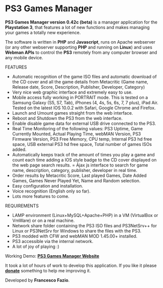 # PS3 Games Manager

<b>PS3 Games Manager version 0.42c (beta)</b> is a manager application for the <b>Playstation 3</b>, that features a lot of new functions and makes managing your games a totally new experience.

The software is written in <b>PHP</b> and <b>Javascript</b>, runs on Apache webserver (or any other webserver supporting <b>PHP</b> and running on <b>Linux</b>) and uses <b>Webman APIs</b> to control the <b>PS3</b> remotely from any computer browser and any mobile device.

FEATURES

- Automatic recognition of the game ISO files and automatic download of the CD cover and all the game details from Metacritic (Game name, Release date, Score, Description, Publisher, Developer, Category)
- Very nice web graphic interface and extremely easy to use.
- Mobile access fully working in PORTRAIT mode. This is tested on a Samsung Galaxy (S5, S7, Tab), iPhones (4, 4s, 5s, 6s, 7, 7 plus), iPad Air. Tested on the latest IOS 10.0.2 with Safari, Google Chrome and Firefox.
- Launch and Umount games straight from the web interface.
- Reboot and Shutdown the PS3 from the web interface.
- Enable disable game data for external USB drive connected to the PS3.
- Real Time Monitoring of the following values:
  PS3 Uptime, Game Currently Mounted, Actual Playing Time, webMAN Version, PS3 Firmware Version, PS3 Free Memory, CPU temp, Internal PS3 hd free space, USB external PS3 hd free space, Total number of games ISOs added.
- Automatically keeps track of the amount of times you play a game and count each time adding a IOS style badge to the CD cover displayed on the web page search results.
= Ajax js interface to search for game name, description, category, publisher, developer in real time.
- Order results by Metacritic Score, Last played Games, Date Added Games, Games Never Played Yet, Name and Random selection.
- Easy configuration and installation.
- Voice recognition (English only so far).
- Lots more features to come.

REQUIREMENTS

- LAMP environment (Linux+MySQL+Apache+PHP) in a VM (VirtualBox or VmWare) or on a real machine.
- Network share folder containing the PS3 ISO files and PS3NetSrv++ for Linux or PS3NetSrv for Windows to share the files with the PS3.
- PS3 modded with CFW and webMAN MOD 1.45.00+ installed.
- PS3 accessible via the internal network.
- A lot of joy of playing :)


Working Demo: <b><a href="http://ps3-demo.fazionet.com/index.php" target="_blank">PS3 Games Manager Website</a></b></center>

It took a lot of hours of work to develop this application.
If you like it please <a href="http://ps3-demo.fazionet.com/download.php"><b>donate</b></a> something to help me improving it.

Developed by <b>Francesco Fazio</b>.
